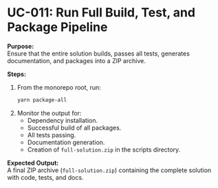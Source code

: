# UC-011: Run Full Build, Test, and Package Pipeline

**Purpose:**  
Ensure that the entire solution builds, passes all tests, generates documentation, and packages into a ZIP archive.

**Steps:**  
1. From the monorepo root, run:
   ```bash
   yarn package-all
   ```
2. Monitor the output for:
   - Dependency installation.
   - Successful build of all packages.
   - All tests passing.
   - Documentation generation.
   - Creation of `full-solution.zip` in the scripts directory.

**Expected Output:**  
A final ZIP archive (`full-solution.zip`) containing the complete solution with code, tests, and docs.